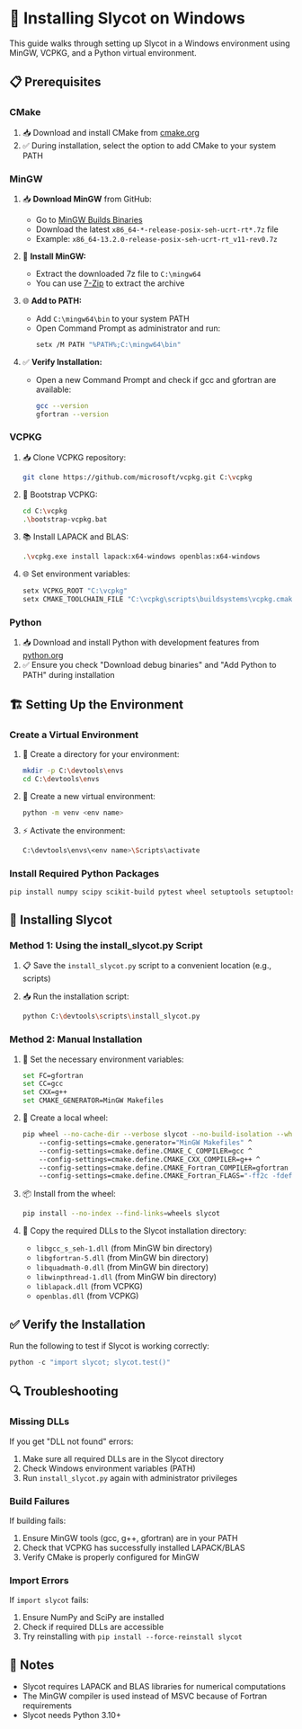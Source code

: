# 🚀 Installing Slycot on Windows

This guide walks through setting up Slycot in a Windows environment using MinGW, VCPKG, and a Python virtual environment.

## 📋 Prerequisites

### CMake
1. 📥 Download and install CMake from [cmake.org](https://cmake.org/download/)
2. ✅ During installation, select the option to add CMake to your system PATH

### MinGW
1. 📥 **Download MinGW** from GitHub:
   - Go to [MinGW Builds Binaries](https://github.com/niXman/mingw-builds-binaries/releases)
   - Download the latest `x86_64-*-release-posix-seh-ucrt-rt*.7z` file 
   - Example: `x86_64-13.2.0-release-posix-seh-ucrt-rt_v11-rev0.7z`

2. 📂 **Install MinGW:**
   - Extract the downloaded 7z file to `C:\mingw64`
   - You can use [7-Zip](https://www.7-zip.org/) to extract the archive

3. 🌐 **Add to PATH:**
   - Add `C:\mingw64\bin` to your system PATH
   - Open Command Prompt as administrator and run:
     ```bash
     setx /M PATH "%PATH%;C:\mingw64\bin"
     ```

4. ✅ **Verify Installation:**
   - Open a new Command Prompt and check if gcc and gfortran are available:
     ```bash
     gcc --version
     gfortran --version
     ```

### VCPKG
1. 📥 Clone VCPKG repository:
   ```bash
   git clone https://github.com/microsoft/vcpkg.git C:\vcpkg
   ```

2. 🔧 Bootstrap VCPKG:
   ```bash
   cd C:\vcpkg
   .\bootstrap-vcpkg.bat
   ```

3. 📚 Install LAPACK and BLAS:
   ```bash
   .\vcpkg.exe install lapack:x64-windows openblas:x64-windows
   ```

4. 🌐 Set environment variables:
   ```bash
   setx VCPKG_ROOT "C:\vcpkg"
   setx CMAKE_TOOLCHAIN_FILE "C:\vcpkg\scripts\buildsystems\vcpkg.cmake"
   ```

### Python
1. 📥 Download and install Python with development features from [python.org](https://www.python.org/downloads/)
2. ✅ Ensure you check "Download debug binaries" and "Add Python to PATH" during installation

## 🏗️ Setting Up the Environment

### Create a Virtual Environment
1. 📂 Create a directory for your environment:
   ```bash
   mkdir -p C:\devtools\envs
   cd C:\devtools\envs
   ```

2. 🐍 Create a new virtual environment:
   ```bash
   python -m venv <env name>
   ```

3. ⚡ Activate the environment:
   ```bash
   C:\devtools\envs\<env name>\Scripts\activate
   ```

### Install Required Python Packages
```bash
pip install numpy scipy scikit-build pytest wheel setuptools setuptools_scm
```

## 🧪 Installing Slycot

### Method 1: Using the install_slycot.py Script
1. 📋 Save the `install_slycot.py` script to a convenient location (e.g., scripts)

2. 📥 Run the installation script:
   ```bash
   python C:\devtools\scripts\install_slycot.py
   ```

### Method 2: Manual Installation
1. 🔧 Set the necessary environment variables:
   ```bash
   set FC=gfortran
   set CC=gcc
   set CXX=g++
   set CMAKE_GENERATOR=MinGW Makefiles
   ```

2. 🔄 Create a local wheel:
   ```bash
   pip wheel --no-cache-dir --verbose slycot --no-build-isolation --wheel-dir=wheels ^
       --config-settings=cmake.generator="MinGW Makefiles" ^
       --config-settings=cmake.define.CMAKE_C_COMPILER=gcc ^
       --config-settings=cmake.define.CMAKE_CXX_COMPILER=g++ ^
       --config-settings=cmake.define.CMAKE_Fortran_COMPILER=gfortran ^
       --config-settings=cmake.define.CMAKE_Fortran_FLAGS="-ff2c -fdefault-integer-8 -fdefault-real-8 -fPIC"
   ```

3. 📦 Install from the wheel:
   ```bash
   pip install --no-index --find-links=wheels slycot
   ```

4. 📁 Copy the required DLLs to the Slycot installation directory:
   - `libgcc_s_seh-1.dll` (from MinGW bin directory)
   - `libgfortran-5.dll` (from MinGW bin directory)
   - `libquadmath-0.dll` (from MinGW bin directory)
   - `libwinpthread-1.dll` (from MinGW bin directory)
   - `liblapack.dll` (from VCPKG)
   - `openblas.dll` (from VCPKG)

## ✅ Verify the Installation

Run the following to test if Slycot is working correctly:

```python
python -c "import slycot; slycot.test()"
```

## 🔍 Troubleshooting

### Missing DLLs
If you get "DLL not found" errors:
1. Make sure all required DLLs are in the Slycot directory
2. Check Windows environment variables (PATH)
3. Run `install_slycot.py` again with administrator privileges

### Build Failures
If building fails:
1. Ensure MinGW tools (gcc, g++, gfortran) are in your PATH
2. Check that VCPKG has successfully installed LAPACK/BLAS
3. Verify CMake is properly configured for MinGW

### Import Errors
If `import slycot` fails:
1. Ensure NumPy and SciPy are installed
2. Check if required DLLs are accessible
3. Try reinstalling with `pip install --force-reinstall slycot`

## 📝 Notes

- Slycot requires LAPACK and BLAS libraries for numerical computations
- The MinGW compiler is used instead of MSVC because of Fortran requirements
- Slycot needs Python 3.10+
